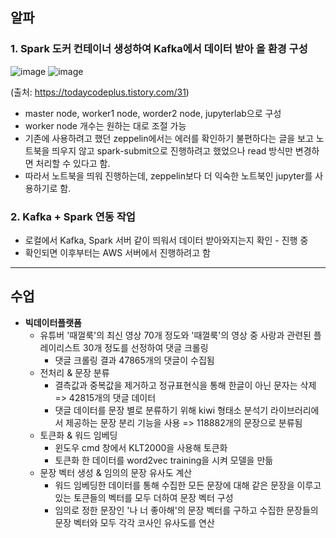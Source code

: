 ## 알파
### 1. Spark 도커 컨테이너 생성하여 Kafka에서 데이터 받아 올 환경 구성

![image](https://user-images.githubusercontent.com/66215132/228212543-a7385ed8-29ec-4ca5-b735-ded972927d7b.png)
![image](https://user-images.githubusercontent.com/66215132/228212591-19d66353-2e7d-448b-9e42-b69dcd5ac993.png)

(출처: https://todaycodeplus.tistory.com/31)

- master node, worker1 node, worder2 node, jupyterlab으로 구성
- worker node 개수는 원하는 대로 조절 가능
- 기존에 사용하려고 했던 zeppelin에서는 에러를 확인하기 불편하다는 글을 보고 노트북을 띄우지 않고 spark-submit으로 진행하려고 했었으나 read 방식만 변경하면 처리할 수 있다고 함.
- 따라서 노트북을 띄워 진행하는데, zeppelin보다 더 익숙한 노트북인 jupyter를 사용하기로 함.

### 2. Kafka + Spark 연동 작업

- 로컬에서 Kafka, Spark 서버 같이 띄워서 데이터 받아와지는지 확인 - 진행 중
- 확인되면 이후부터는 AWS 서버에서 진행하려고 함

***

## 수업
- **빅데이터플랫폼**
   - 유튜버 '때껄룩'의 최신 영상 70개 정도와 '때껄룩'의 영상 중 사랑과 관련된 플레이리스트 30개 정도를 선정하여 댓글 크롤링
      - 댓글 크롤링 결과 47865개의 댓글이 수집됨
   - 전처리 & 문장 분류
      - 결측값과 중복값을 제거하고 정규표현식을 통해 한글이 아닌 문자는 삭제 => 42815개의 댓글 데이터
      - 댓글 데이터를 문장 별로 분류하기 위해 kiwi 형태소 분석기 라이브러리에서 제공하는 문장 분리 기능을 사용 => 118882개의 문장으로 분류됨
   - 토큰화 & 워드 임베딩
      - 윈도우 cmd 창에서 KLT2000을 사용해 토큰화
      - 토큰화 한 데이터를 word2vec training을 시켜 모델을 만듦
   - 문장 벡터 생성 & 임의의 문장 유사도 계산
      - 워드 임베딩한 데이터를 통해 수집한 모든 문장에 대해 같은 문장을 이루고 있는 토큰들의 벡터를 모두 더하여 문장 벡터 구성
      - 임의로 정한 문장인 '나 너 좋아해'의 문장 벡터를 구하고 수집한 문장들의 문장 벡터와 모두 각각 코사인 유사도를 연산
